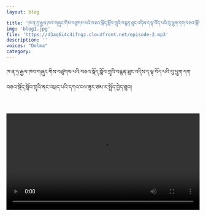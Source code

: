 ```yaml
---
layout: blog

title: 'ཁ་ན་ཏྲ་རྒྱལ་ཁབ་གཞུང་གིས་བཙུགས་པའི་བཅའ་སྡོད་སློབ་གྲྭའི་བརྙན་ཐུང་འདིས་ད་ལྟ་བོད་པའི་བུ་ཕྲུག་དག་བཅའ་སྡོད་སློབ་གྲྭའི་ནང་འཕྲད་པའི་དཀའ་ངལ་ཟུར་ཙམ་ར་སྤྲོད་བྱེད་ཐུབ།'
img: 'blog1.jpg'
file: 'https://d3aq6i4c4ifngz.cloudfront.net/episode-2.mp3'
description: ''
voices: "Dolma"
category: 
---
```


ཁ་ན་ཏྲ་རྒྱལ་ཁབ་གཞུང་གིས་བཙུགས་པའི་བཅའ་སྡོད་སློབ་གྲྭའི་བརྙན་ཐུང་འདིས་ད་ལྟ་བོད་པའི་བུ་ཕྲུག་དག་བཅའ་སྡོད་སློབ་གྲྭའི་ནང་འཕྲད་པའི་དཀའ་ངལ་ཟུར་ཙམ་ར་སྤྲོད་བྱེད་ཐུབ།



<br>

<video type="video/mp4" width="100%" src="https://karkhung.s3.amazonaws.com/audio/video/Tibetan+translation+vice+residential+school.mp4" controls="true" playsinline></video>
